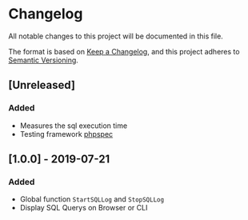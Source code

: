 # Changelog
All notable changes to this project will be documented in this file.

The format is based on [Keep a Changelog](https://keepachangelog.com/en/1.0.0/),
and this project adheres to [Semantic Versioning](https://semver.org/spec/v2.0.0.html).

## [Unreleased]

### Added

- Measures the sql execution time
- Testing framework [phpspec](https://www.phpspec.net/en/stable/manual/introduction.html)

## [1.0.0] - 2019-07-21

### Added

- Global function `StartSQLLog` and `StopSQLLog`
- Display SQL Querys on Browser or CLI

